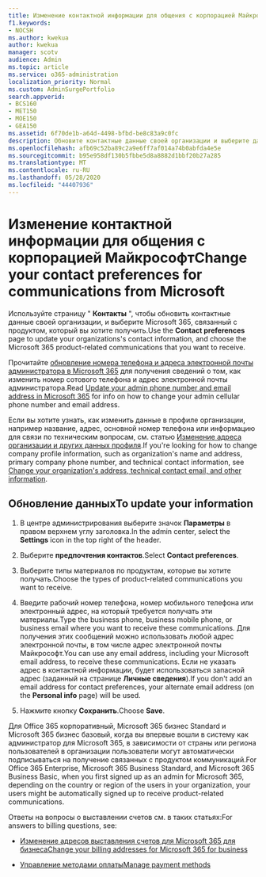 ```yaml
---
title: Изменение контактной информации для общения с корпорацией Майкрософт
f1.keywords:
- NOCSH
ms.author: kwekua
author: kwekua
manager: scotv
audience: Admin
ms.topic: article
ms.service: o365-administration
localization_priority: Normal
ms.custom: AdminSurgePortfolio
search.appverid:
- BCS160
- MET150
- MOE150
- GEA150
ms.assetid: 6f70de1b-a64d-4498-bfbd-be8c83a9c0fc
description: Обновите контактные данные своей организации и выберите данные, связанные с продуктом Microsoft 365, которые вы хотите получить.
ms.openlocfilehash: afb69c52ba89c2a9e6ff7af014a74b0abfda4e5e
ms.sourcegitcommit: b95e958df130b5fbbe5d8a8882d1bbf20b27a285
ms.translationtype: MT
ms.contentlocale: ru-RU
ms.lasthandoff: 05/28/2020
ms.locfileid: "44407936"
---
```

# <a name="change-your-contact-preferences-for-communications-from-microsoft"></a><span data-ttu-id="59c77-103">Изменение контактной информации для общения с корпорацией Майкрософт</span><span class="sxs-lookup"><span data-stu-id="59c77-103">Change your contact preferences for communications from Microsoft</span></span>

<span data-ttu-id="59c77-104">Используйте страницу " **Контакты** ", чтобы обновить контактные данные своей организации, и выберите Microsoft 365, связанный с продуктом, который вы хотите получить.</span><span class="sxs-lookup"><span data-stu-id="59c77-104">Use the **Contact preferences** page to update your organizations's contact information, and choose the Microsoft 365 product-related communications that you want to receive.</span></span>
  
<span data-ttu-id="59c77-105">Прочитайте [обновление номера телефона и адреса электронной почты администратора в Microsoft 365](update-phone-number-and-email-address.md) для получения сведений о том, как изменить номер сотового телефона и адрес электронной почты администратора.</span><span class="sxs-lookup"><span data-stu-id="59c77-105">Read [Update your admin phone number and email address in Microsoft 365](update-phone-number-and-email-address.md) for info on how to change your admin cellular phone number and email address.</span></span>
  
<span data-ttu-id="59c77-106">Если вы хотите узнать, как изменить данные в профиле организации, например название, адрес, основной номер телефона или информацию для связи по техническим вопросам, см. статью [Изменение адреса организации и других данных профиля](change-address-contact-and-more.md).</span><span class="sxs-lookup"><span data-stu-id="59c77-106">If you're looking for how to change company profile information, such as organization's name and address, primary company phone number, and technical contact information, see [Change your organization's address, technical contact email, and other information](change-address-contact-and-more.md).</span></span>
  
## <a name="to-update-your-information"></a><span data-ttu-id="59c77-107">Обновление данных</span><span class="sxs-lookup"><span data-stu-id="59c77-107">To update your information</span></span>
  
1. <span data-ttu-id="59c77-108">В центре администрирования выберите значок **Параметры** в правом верхнем углу заголовка.</span><span class="sxs-lookup"><span data-stu-id="59c77-108">In the admin center, select the **Settings** icon in the top right of the header.</span></span>

2. <span data-ttu-id="59c77-109">Выберите **предпочтения контактов**.</span><span class="sxs-lookup"><span data-stu-id="59c77-109">Select **Contact preferences**.</span></span>

3. <span data-ttu-id="59c77-110">Выберите типы материалов по продуктам, которые вы хотите получать.</span><span class="sxs-lookup"><span data-stu-id="59c77-110">Choose the types of product-related communications you want to receive.</span></span>

4. <span data-ttu-id="59c77-111">Введите рабочий номер телефона, номер мобильного телефона или электронный адрес, на который требуется получать эти материалы.</span><span class="sxs-lookup"><span data-stu-id="59c77-111">Type the business phone, business mobile phone, or business email where you want to receive these communications.</span></span>
    <span data-ttu-id="59c77-112">Для получения этих сообщений можно использовать любой адрес электронной почты, в том числе адрес электронной почты Майкрософт.</span><span class="sxs-lookup"><span data-stu-id="59c77-112">You can use any email address, including your Microsoft email address, to receive these communications.</span></span> <span data-ttu-id="59c77-113">Если не указать адрес в контактной информации, будет использоваться запасной адрес (заданный на странице **Личные сведения**).</span><span class="sxs-lookup"><span data-stu-id="59c77-113">If you don't add an email address for contact preferences, your alternate email address (on the **Personal info** page) will be used.</span></span>

5. <span data-ttu-id="59c77-114">Нажмите кнопку **Сохранить**.</span><span class="sxs-lookup"><span data-stu-id="59c77-114">Choose **Save**.</span></span>
  
<span data-ttu-id="59c77-115">Для Office 365 корпоративный, Microsoft 365 бизнес Standard и Microsoft 365 бизнес базовый, когда вы впервые вошли в систему как администратор для Microsoft 365, в зависимости от страны или региона пользователей в организации пользователи могут автоматически подписываться на получение связанных с продуктом коммуникаций.</span><span class="sxs-lookup"><span data-stu-id="59c77-115">For Office 365 Enterprise, Microsoft 365 Business Standard, and Microsoft 365 Business Basic, when you first signed up as an admin for Microsoft 365, depending on the country or region of the users in your organization, your users might be automatically signed up to receive product-related communications.</span></span>
  
<span data-ttu-id="59c77-116">Ответы на вопросы о выставлении счетов см. в таких статьях:</span><span class="sxs-lookup"><span data-stu-id="59c77-116">For answers to billing questions, see:</span></span>
  
- [<span data-ttu-id="59c77-117">Изменение адресов выставления счетов для Microsoft 365 для бизнеса</span><span class="sxs-lookup"><span data-stu-id="59c77-117">Change your billing addresses for Microsoft 365 for business</span></span>](../../commerce/billing-and-payments/change-your-billing-addresses.md)

- [<span data-ttu-id="59c77-118">Управление методами оплаты</span><span class="sxs-lookup"><span data-stu-id="59c77-118">Manage payment methods</span></span>](../../commerce/billing-and-payments/manage-payment-methods.md)
